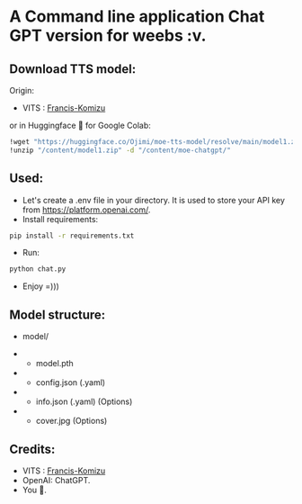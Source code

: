 # A Command line application Chat GPT version for weebs :v.
## Download TTS model:
Origin:

- VITS : [Francis-Komizu](https://github.com/Francis-Komizu/VITS)

or in Huggingface 🤗 for Google Colab:
```bash
!wget "https://huggingface.co/Ojimi/moe-tts-model/resolve/main/model1.zip" -O "/content/model1.zip"
!unzip "/content/model1.zip" -d "/content/moe-chatgpt/"
```

## Used:
- Let's create a .env file in your directory. It is used to store your API key from https://platform.openai.com/.
- Install requirements:
```bash
pip install -r requirements.txt
```
- Run:
```bash
python chat.py
```
- Enjoy =)))

## Model structure:

+ model/
- - model.pth
- - config.json (.yaml)
- - info.json (.yaml) (Options)
- - cover.jpg (Options)

## Credits:
- VITS : [Francis-Komizu](https://github.com/Francis-Komizu/VITS)
- OpenAI: ChatGPT.
- You 🫵.